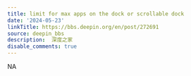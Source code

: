 ```yaml
---
title: limit for max apps on the dock or scrollable dock
date: '2024-05-23'
linkTitle: https://bbs.deepin.org/en/post/272691
source: deepin_bbs
description:  深度之家 
disable_comments: true
---
```

NA
